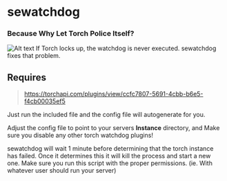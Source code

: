 # sewatchdog
### Because Why Let Torch Police Itself?
![Alt text](./screencap.gif?raw=true "Cerberus")
If Torch locks up, the watchdog is never executed. sewatchdog fixes that problem.
## Requires 
> https://torchapi.com/plugins/view/ccfc7807-5691-4cbb-b6e5-f4cb00035ef5

Just run the included file and the config file will autogenerate for you.

Adjust the config file to point to your servers **Instance** directory,
and Make sure you disable any other torch watchdog plugins!

sewatchdog will wait 1 minute before determining that the torch instance
has failed. Once it determines this it will kill the process and start
a new one. Make sure you run this script with the proper permissions.
(ie. With whatever user should run your server)
